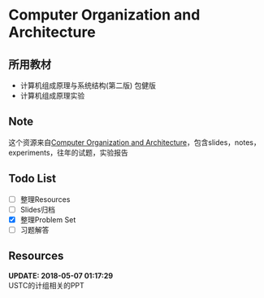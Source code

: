 # Computer Organization and Architecture
## 所用教材
- 计算机组成原理与系统结构(第二版) 包健版
- 计算机组成原理实验
## Note
这个资源来自[Computer Organization and Architecture](https://github.com/tizee/Computer-Organization-and-Architecture)，包含slides，notes，experiments，往年的试题，实验报告
## Todo List
- [ ] 整理Resources
- [ ] Slides归档
- [x] 整理Problem Set
- [ ] 习题解答

## Resources
**UPDATE: 2018-05-07 01:17:29**  
USTC的计组相关的PPT